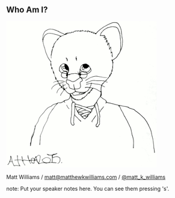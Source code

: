 ##  Who Am I?

![Ottercat](images/ottercat.png)

Matt Williams / matt@matthewkwilliams.com / [@matt_k_williams](http://twitter.com/matt_k_williams)

note:
    Put your speaker notes here.
    You can see them pressing 's'.
